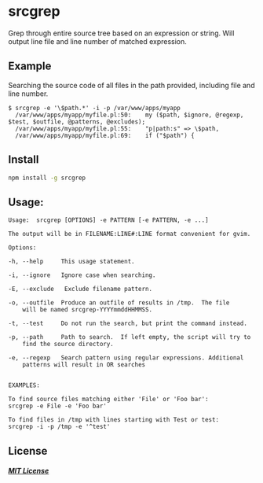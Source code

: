 srcgrep
==========

Grep through entire source tree based on an expression or string. Will output line file and line number of matched expression.

## Example

Searching the source code of all files in the path provided, including file and line number.

    $ srcgrep -e '\$path.*' -i -p /var/www/apps/myapp
      /var/www/apps/myapp/myfile.pl:50:    my ($path, $ignore, @regexp, $test, $outfile, @patterns, @excludes);
      /var/www/apps/myapp/myfile.pl:55:    "p|path:s" => \$path,
      /var/www/apps/myapp/myfile.pl:69:    if ("$path") {

## Install

```bash
npm install -g srcgrep
```

    
## Usage:

    Usage:  srcgrep [OPTIONS] -e PATTERN [-e PATTERN, -e ...]
    
    The output will be in FILENAME:LINE#:LINE format convenient for gvim.
    
    Options:
    
    -h, --help     This usage statement.
    
    -i, --ignore   Ignore case when searching.
    
    -E, --exclude   Exclude filename pattern.
    
    -o, --outfile  Produce an outfile of results in /tmp.  The file
        will be named srcgrep-YYYYmmddHHMMSS.
    
    -t, --test     Do not run the search, but print the command instead.
    
    -p, --path     Path to search.  If left empty, the script will try to
        find the source directory.
    
    -e, --regexp   Search pattern using regular expressions. Additional
        patterns will result in OR searches
    
    
    EXAMPLES:
    
    To find source files matching either 'File' or 'Foo bar':
    srcgrep -e File -e 'Foo bar'
    
    To find files in /tmp with lines starting with Test or test:
    srcgrep -i -p /tmp -e '^test'


## License
##### [MIT License](http://opensource.org/licenses/MIT)
